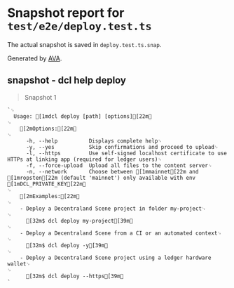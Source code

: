 # Snapshot report for `test/e2e/deploy.test.ts`

The actual snapshot is saved in `deploy.test.ts.snap`.

Generated by [AVA](https://ava.li).

## snapshot - dcl help deploy

> Snapshot 1

    `␊
      Usage: [1mdcl deploy [path] [options][22m␊
    ␊
        [2mOptions:[22m␊
    ␊
          -h, --help          Displays complete help␊
          -y, --yes           Skip confirmations and proceed to upload␊
          -l, --https         Use self-signed localhost certificate to use HTTPs at linking app (required for ledger users)␊
          -f, --force-upload  Upload all files to the content server␊
          -n, --network       Choose between [1mmainnet[22m and [1mropsten[22m (default 'mainnet') only available with env [1mDCL_PRIVATE_KEY[22m␊
    ␊
        [2mExamples:[22m␊
    ␊
        - Deploy a Decentraland Scene project in folder my-project␊
    ␊
          [32m$ dcl deploy my-project[39m␊
    ␊
        - Deploy a Decentraland Scene from a CI or an automated context␊
    ␊
          [32m$ dcl deploy -y[39m␊
    ␊
        - Deploy a Decentraland Scene project using a ledger hardware wallet␊
    ␊
          [32m$ dcl deploy --https[39m␊
    `
